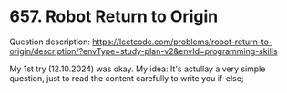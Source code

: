 # 657. Robot Return to Origin
Question description: https://leetcode.com/problems/robot-return-to-origin/description/?envType=study-plan-v2&envId=programming-skills

My 1st try (12.10.2024) was okay.
My idea: It's actullay a very simple question, just to read the content carefully to write you if-else;